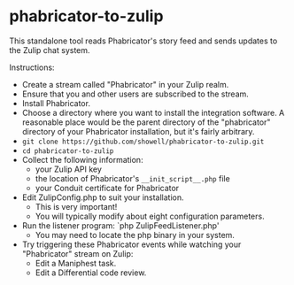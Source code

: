 phabricator-to-zulip
========================

This standalone tool reads Phabricator's story feed and sends updates
to the Zulip chat system.

Instructions:

* Create a stream called "Phabricator" in your Zulip realm.
* Ensure that you and other users are subscribed to the stream.
* Install Phabricator.
* Choose a directory where you want to install the integration software.  A reasonable
  place would be the parent directory of the "phabricator" directory of your Phabricator
  installation, but it's fairly arbitrary.
* `git clone https://github.com/showell/phabricator-to-zulip.git`
* `cd phabricator-to-zulip`
* Collect the following information:
    * your Zulip API key
    * the location of Phabricator's `__init_script__.php` file
    * your Conduit certificate for Phabricator
* Edit ZulipConfig.php to suit your installation.
    * This is very important!
    * You will typically modify about eight configuration parameters.
* Run the listener program: `php ZulipFeedListener.php'
    * You may need to locate the php binary in your system.
* Try triggering these Phabricator events while watching your "Phabricator" stream on Zulip:
    * Edit a Maniphest task.
    * Edit a Differential code review.
